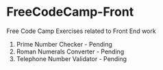 # FreeCodeCamp-Front
Free Code Camp Exercises related to Front End work

1) Prime Number Checker - Pending
2) Roman Numerals Converter - Pending
3) Telephone Number Validator - Pending
